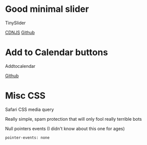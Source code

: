Good minimal slider
==========
TinySlider

[CDNJS](https://cdnjs.com/libraries/tiny-slider) [Github](https://github.com/ganlanyuan/tiny-slider)

Add to Calendar buttons
==========
Addtocalendar


[Github](https://github.com/commonpike/add-to-calendar-buttons)


Misc CSS
==========
Safari CSS media query


<script src="https://gist.github.com/tom-prysm/be512ec7bfd628e6b106eb0aeb281395.js"></script>

Really simple, spam protection that will only fool really terrible bots

<script src="https://gist.github.com/tom-prysm/b50a0f1e6259c3a3899830ec04d5354e.js"></script>

Null pointers events (I didn't know about this one for ages)


`pointer-events: none`
